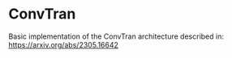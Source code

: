 # ConvTran
Basic implementation of the ConvTran architecture described in: https://arxiv.org/abs/2305.16642
